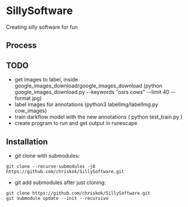 # SillySoftware
Creating silly software for fun

## Process

## TODO
- get images to label, inside google_images_download/google_images_download (python google_images_download.py --keywords "osrs cows" --limit 40 --format jpg)
- label images for annotations (python3 labelImg/labelImg.py cow_images)
- train darkflow model with the new annotations ( python test_train.py )
- create program to run and get output in runescape 

## Installation
- git clone with submodules:
```
git clone --recurse-submodules -j8 https://github.com/chriskok/SillySoftware.git
```

- git add submodules after just cloning:
```
git clone https://github.com/chriskok/SillySoftware.git
git submodule update --init --recursive
```
